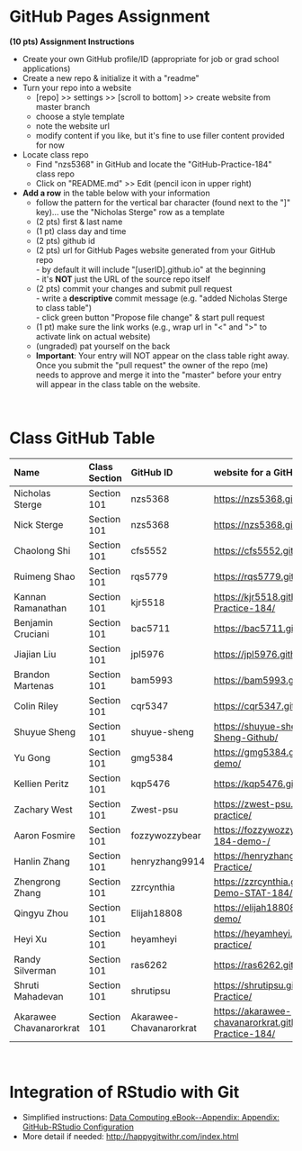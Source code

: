 
# GitHub Pages Assignment

**(10 pts) Assignment Instructions**

- Create your own GitHub profile/ID (appropriate for job or grad school applications)  
- Create a new repo & initialize it with a "readme"   
- Turn your repo into a website  
    - [repo] >> settings >> [scroll to bottom] >> create website from master branch  
    - choose a style template 
    - note the website url  
    - modify content if you like, but it's fine to use filler content provided for now  
- Locate class repo
    - Find "nzs5368" in GitHub and locate the "GitHub-Practice-184" class repo
    - Click on "README.md" >> Edit (pencil icon in upper right)
- **Add a row** in the table below with your information 
    - follow the pattern for the vertical bar character (found next to the "]" key)... use the "Nicholas Sterge" row as a template
    - (2 pts) first & last name  
    - (1 pt)  class day and time
    - (2 pts) github id  
    - (2 pts) url for GitHub Pages website generated from your GitHub repo  
            - by default it will include "[userID].github.io" at the beginning  
            - it's **NOT** just the URL of the source repo itself  
    - (2 pts) commit your changes and submit pull request   
            - write a **descriptive** commit message (e.g. "added Nicholas Sterge to class table")  
            - click green button "Propose file change" & start pull request  
    - (1 pt) make sure the link works (e.g., wrap url in "<" and ">" to activate link on actual website)  
    - (ungraded) pat yourself on the back
    - **Important**: Your entry will NOT appear on the class table right away.  Once you submit the "pull request" the owner of the repo (me) needs to approve and merge it into the "master" before your entry will appear in the class table on the website. 

<br>

# Class GitHub Table 

| Name              | Class Section     | GitHub ID            | website for a GitHub repo         |  
|:------------------|:------------------|:---------------------|:----------------------------------|  
| Nicholas Sterge   | Section 101       | nzs5368         |  <https://nzs5368.github.io/GitHub-Demo/> |  
| Nick Sterge       | Section 101       |  nzs5368        |  <https://nzs5368.github.io/GitHub-Demo/> |
|  Chaolong Shi     | Section 101       |  cfs5552        |  <https://cfs5552.github.io/GitHub-Demo/> |
| Ruimeng Shao      | Section 101       |  rqs5779        |  <https://rqs5779.github.io/STAT-184/> |
| Kannan Ramanathan | Section 101       | kjr5518         |  <https://kjr5518.github.io/GitHub-Practice-184/> |
| Benjamin Cruciani | Section 101       | bac5711         |  <https://bac5711.github.io/First-Repo/>  |
| Jiajian Liu       | Section 101       | jpl5976         |  <https://jpl5976.github.io/GitHub-Demo/> |
| Brandon Martenas  | Section 101       |  bam5993        | <https://bam5993.github.io/GitHub-Demo/>  |
| Colin Riley       | Section 101       | cqr5347         |  <https://cqr5347.github.io/GitHub-Demo/> |
| Shuyue Sheng      | Section 101       | shuyue-sheng    |  <https://shuyue-sheng.github.io/Shuyue-Sheng-Github/> |
| Yu Gong           | Section 101       | gmg5384         |  <https://gmg5384.github.io/Stat184-demo/>|
| Kellien Peritz    | Section 101       | kqp5476         |  <https://kqp5476.github.io/GitHub-Demo/> |
| Zachary West      | Section 101       | Zwest-psu       |  <https://zwest-psu.github.io/Stat184-practice/>|
| Aaron Fosmire     | Section 101       | fozzywozzybear  |  <https://fozzywozzybear.github.io/Stat-184-demo-/> |
| Hanlin Zhang      | Section 101       | henryzhang9914  |  <https://henryzhang9914.github.io/Github-Practice/> |
| Zhengrong Zhang   | Section 101       | zzrcynthia      |  <https://zzrcynthia.github.io/GitHub-Demo-STAT-184/> |
| Qingyu Zhou       | Section 101       | Elijah18808     |  <https://elijah18808.github.io/Github-demo/> |
| Heyi Xu           | Section 101       | heyamheyi       |  <https://heyamheyi.github.io/Stat-184-practice/>  |
| Randy Silverman   | Section 101       | ras6262         |  <https://ras6262.github.io/Stat184-Demo/> |
| Shruti Mahadevan  | Section 101       | shrutipsu       |  <https://shrutipsu.github.io/Github-Practice/> |
| Akarawee Chavanarorkrat| Section 101  | Akarawee-Chavanarorkrat|  <https://akarawee-chavanarorkrat.github.io/GitHub-Practice-184/> |
<br>

# Integration of RStudio with Git

- Simplified instructions: [Data Computing eBook--Appendix: Appendix: GitHub-RStudio Configuration](https://dtkaplan.github.io/DataComputingEbook/appendix-github-rstudio-configuration.html#appendix-github-rstudio-configuration)  
- More detail if needed: <http://happygitwithr.com/index.html>

